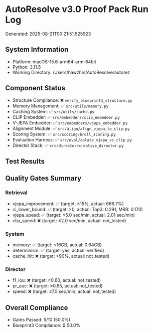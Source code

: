 # AutoResolve v3.0 Proof Pack Run Log

Generated: 2025-08-21T00:21:51.525923

## System Information
- Platform: macOS-15.6-arm64-arm-64bit
- Python: 3.11.5
- Working Directory: /Users/hawzhin/AutoResolve/autorez

## Component Status
- Structure Compliance: ❌ `verify_blueprint3_structure.py`
- Memory Management: ✅ `src/utils/memory.py`
- Caching System: ✅ `src/utils/cache.py`
- CLIP Embedder: ✅ `src/embedders/clip_embedder.py`
- V-JEPA Embedder: ✅ `src/embedders/vjepa_embedder.py`
- Alignment Module: ✅ `src/align/align_vjepa_to_clip.py`
- Scoring System: ✅ `src/scoring/broll_scoring.py`
- Evaluation Harness: ✅ `src/eval/ablate_vjepa_vs_clip.py`
- Director Stack: ✅ `src/director/creative_director.py`

## Test Results

## Quality Gates Summary

### Retrieval
- vjepa_improvement: ✅ (target: ≥15%, actual: 666.7%)
- ci_lower_bound: ✅ (target: >0, actual: Top3: 0.291, MRR: 0.170)
- vjepa_speed: ✅ (target: ≤5.0 sec/min, actual: 2.01 sec/min)
- clip_speed: ❌ (target: ≤2.0 sec/min, actual: not_tested)

### System
- memory: ✅ (target: <16GB, actual: 0.64GB)
- determinism: ✅ (target: yes, actual: verified)
- cache_hit: ❌ (target: >90%, actual: not_tested)

### Director
- f1_iou: ❌ (target: ≥0.60, actual: not_tested)
- pr_auc: ❌ (target: ≥0.65, actual: not_tested)
- speed: ❌ (target: ≤7.5 sec/min, actual: not_tested)

## Overall Compliance
- Gates Passed: 5/10 (50.0%)
- Blueprint3 Compliance: ⏳ 50.0%